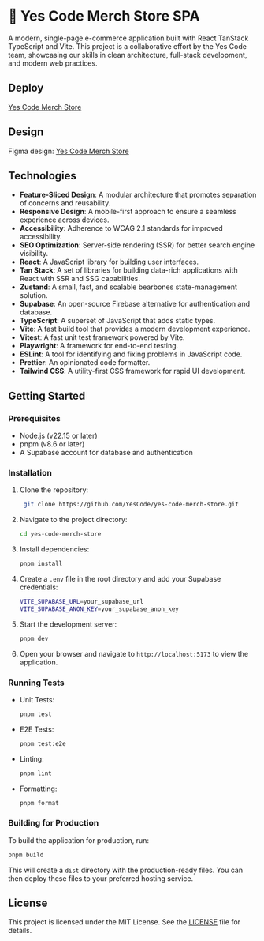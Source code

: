 # 🦝 Yes Code Merch Store SPA

A modern, single-page e-commerce application built with React TanStack TypeScript and Vite. This project is a collaborative effort by the Yes Code team, showcasing our skills in clean architecture, full-stack development, and modern web practices.

## Deploy 
[Yes Code Merch Store](https://yes-code-merch.netlify.app/)

## Design 
Figma design: [Yes Code Merch Store](https://www.figma.com/design/a5X7CFN20TD3ToUE415Z6N/Ecommerce-app?node-id=90-816)

## Technologies
- **Feature-Sliced Design**: A modular architecture that promotes separation of concerns and reusability.
- **Responsive Design**: A mobile-first approach to ensure a seamless experience across devices.
- **Accessibility**: Adherence to WCAG 2.1 standards for improved accessibility.
- **SEO Optimization**: Server-side rendering (SSR) for better search engine visibility.
- **React**: A JavaScript library for building user interfaces.
- **Tan Stack**: A set of libraries for building data-rich applications with React with SSR and SSG capabilities.
- **Zustand**: A small, fast, and scalable bearbones state-management solution.
- **Supabase**: An open-source Firebase alternative for authentication and database.
- **TypeScript**: A superset of JavaScript that adds static types.
- **Vite**: A fast build tool that provides a modern development experience.
- **Vitest**: A fast unit test framework powered by Vite.
- **Playwright**: A framework for end-to-end testing.
- **ESLint**: A tool for identifying and fixing problems in JavaScript code.
- **Prettier**: An opinionated code formatter.
- **Tailwind CSS**: A utility-first CSS framework for rapid UI development.

## Getting Started
### Prerequisites
- Node.js (v22.15 or later)
- pnpm (v8.6 or later)
- A Supabase account for database and authentication
### Installation
1. Clone the repository:
   ```bash
    git clone https://github.com/YesCode/yes-code-merch-store.git
   ```
2. Navigate to the project directory:
    ```bash
    cd yes-code-merch-store
    ```
3. Install dependencies:
    ```bash
    pnpm install
    ```
4. Create a `.env` file in the root directory and add your Supabase credentials:
    ```bash
    VITE_SUPABASE_URL=your_supabase_url
    VITE_SUPABASE_ANON_KEY=your_supabase_anon_key
    ```
5. Start the development server:
    ```bash
    pnpm dev
    ```
6. Open your browser and navigate to `http://localhost:5173` to view the application.
### Running Tests 
- Unit Tests:
    ```bash
    pnpm test
    ```
- E2E Tests:
    ```bash
    pnpm test:e2e
    ```
- Linting:
    ```bash
    pnpm lint
    ```
- Formatting:
    ```bash
    pnpm format
    ```
### Building for Production
To build the application for production, run:
```bash
pnpm build
```
This will create a `dist` directory with the production-ready files. You can then deploy these files to your preferred hosting service.

## License
This project is licensed under the MIT License. See the [LICENSE](LICENSE) file for details.
